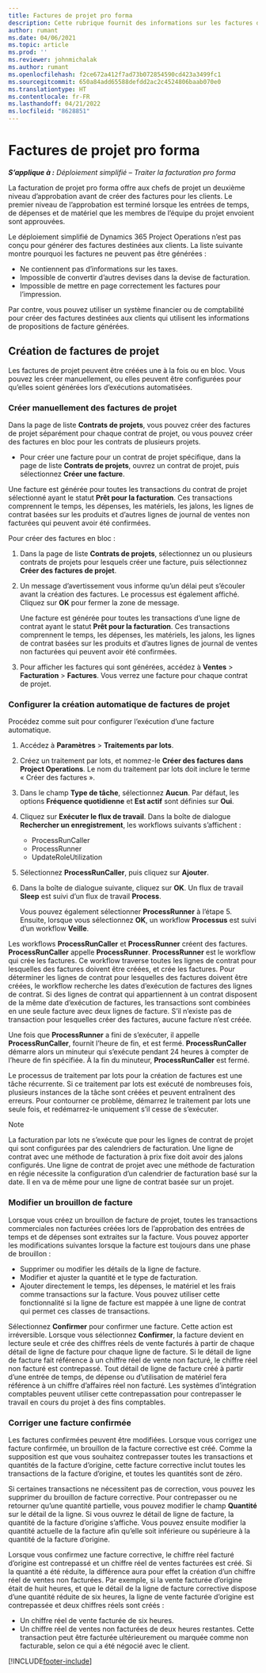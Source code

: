 ```yaml
---
title: Factures de projet pro forma
description: Cette rubrique fournit des informations sur les factures de projet pro forma dans Project Operations.
author: rumant
ms.date: 04/06/2021
ms.topic: article
ms.prod: ''
ms.reviewer: johnmichalak
ms.author: rumant
ms.openlocfilehash: f2ce672a412f7ad73b072854590cd423a3499fc1
ms.sourcegitcommit: 650a84add65588defdd2ac2c4524806baab070e0
ms.translationtype: HT
ms.contentlocale: fr-FR
ms.lasthandoff: 04/21/2022
ms.locfileid: "8628851"
---
```

# <a name="proforma-project-invoices"></a>Factures de projet pro forma

_**S’applique à :** Déploiement simplifié – Traiter la facturation pro forma_

La facturation de projet pro forma offre aux chefs de projet un deuxième niveau d’approbation avant de créer des factures pour les clients. Le premier niveau de l’approbation est terminé lorsque les entrées de temps, de dépenses et de matériel que les membres de l’équipe du projet envoient sont approuvées.

Le déploiement simplifié de Dynamics 365 Project Operations n’est pas conçu pour générer des factures destinées aux clients. La liste suivante montre pourquoi les factures ne peuvent pas être générées :

- Ne contiennent pas d’informations sur les taxes.
- Impossible de convertir d’autres devises dans la devise de facturation.
- Impossible de mettre en page correctement les factures pour l’impression.

Par contre, vous pouvez utiliser un système financier ou de comptabilité pour créer des factures destinées aux clients qui utilisent les informations de propositions de facture générées.

## <a name="creating-project-invoices"></a>Création de factures de projet

Les factures de projet peuvent être créées une à la fois ou en bloc. Vous pouvez les créer manuellement, ou elles peuvent être configurées pour qu’elles soient générées lors d’exécutions automatisées.

### <a name="manually-create-project-invoices"></a>Créer manuellement des factures de projet 

Dans la page de liste **Contrats de projets**, vous pouvez créer des factures de projet séparément pour chaque contrat de projet, ou vous pouvez créer des factures en bloc pour les contrats de plusieurs projets.

   - Pour créer une facture pour un contrat de projet spécifique, dans la page de liste **Contrats de projets**, ouvrez un contrat de projet, puis sélectionnez **Créer une facture**.

   Une facture est générée pour toutes les transactions du contrat de projet sélectionné ayant le statut **Prêt pour la facturation**. Ces transactions comprennent le temps, les dépenses, les matériels, les jalons, les lignes de contrat basées sur les produits et d’autres lignes de journal de ventes non facturées qui peuvent avoir été confirmées.

Pour créer des factures en bloc :

1. Dans la page de liste **Contrats de projets**, sélectionnez un ou plusieurs contrats de projets pour lesquels créer une facture, puis sélectionnez **Créer des factures de projet**.
2. Un message d’avertissement vous informe qu’un délai peut s’écouler avant la création des factures. Le processus est également affiché. Cliquez sur **OK** pour fermer la zone de message.

   Une facture est générée pour toutes les transactions d’une ligne de contrat ayant le statut **Prêt pour la facturation**. Ces transactions comprennent le temps, les dépenses, les matériels, les jalons, les lignes de contrat basées sur les produits et d’autres lignes de journal de ventes non facturées qui peuvent avoir été confirmées.

3. Pour afficher les factures qui sont générées, accédez à **Ventes** \> **Facturation** \> **Factures**. Vous verrez une facture pour chaque contrat de projet.

### <a name="set-up-automated-creation-of-project-invoices"></a>Configurer la création automatique de factures de projet 

Procédez comme suit pour configurer l’exécution d’une facture automatique.

1. Accédez à **Paramètres** \> **Traitements par lots**.
2. Créez un traitement par lots, et nommez-le **Créer des factures dans Project Operations**. Le nom du traitement par lots doit inclure le terme « Créer des factures ».
3. Dans le champ **Type de tâche**, sélectionnez **Aucun**. Par défaut, les options **Fréquence quotidienne** et **Est actif** sont définies sur **Oui**.
4. Cliquez sur **Exécuter le flux de travail**. Dans la boîte de dialogue **Rechercher un enregistrement**, les workflows suivants s’affichent :

    - ProcessRunCaller
    - ProcessRunner
    - UpdateRoleUtilization

5. Sélectionnez **ProcessRunCaller**, puis cliquez sur **Ajouter**.
6. Dans la boîte de dialogue suivante, cliquez sur **OK**. Un flux de travail **Sleep** est suivi d’un flux de travail **Process**.

    Vous pouvez également sélectionner **ProcessRunner** à l’étape 5. Ensuite, lorsque vous sélectionnez **OK**, un workflow **Processus** est suivi d’un workflow **Veille**.

Les workflows **ProcessRunCaller** et **ProcessRunner** créent des factures. **ProcessRunCaller** appelle **ProcessRunner**. **ProcessRunner** est le workflow qui crée les factures. Ce workflow traverse toutes les lignes de contrat pour lesquelles des factures doivent être créées, et crée les factures. Pour déterminer les lignes de contrat pour lesquelles des factures doivent être créées, le workflow recherche les dates d’exécution de factures des lignes de contrat. Si des lignes de contrat qui appartiennent à un contrat disposent de la même date d’exécution de factures, les transactions sont combinées en une seule facture avec deux lignes de facture. S’il n’existe pas de transaction pour lesquelles créer des factures, aucune facture n’est créée.

Une fois que **ProcessRunner** a fini de s’exécuter, il appelle **ProcessRunCaller**, fournit l’heure de fin, et est fermé. **ProcessRunCaller** démarre alors un minuteur qui s’exécute pendant 24 heures à compter de l’heure de fin spécifiée. À la fin du minuteur, **ProcessRunCaller** est fermé.

Le processus de traitement par lots pour la création de factures est une tâche récurrente. Si ce traitement par lots est exécuté de nombreuses fois, plusieurs instances de la tâche sont créées et peuvent entraînent des erreurs. Pour contourner ce problème, démarrez le traitement par lots une seule fois, et redémarrez-le uniquement s’il cesse de s’exécuter.

> [!NOTE]
> La facturation par lots ne s’exécute que pour les lignes de contrat de projet qui sont configurées par des calendriers de facturation. Une ligne de contrat avec une méthode de facturation à prix fixe doit avoir des jalons configurés. Une ligne de contrat de projet avec une méthode de facturation en régie nécessite la configuration d’un calendrier de facturation basé sur la date. Il en va de même pour une ligne de contrat basée sur un projet.      
 
### <a name="edit-a-draft-invoice"></a>Modifier un brouillon de facture

Lorsque vous créez un brouillon de facture de projet, toutes les transactions commerciales non facturées créées lors de l’approbation des entrées de temps et de dépenses sont extraites sur la facture. Vous pouvez apporter les modifications suivantes lorsque la facture est toujours dans une phase de brouillon :

- Supprimer ou modifier les détails de la ligne de facture.
- Modifier et ajuster la quantité et le type de facturation.
- Ajouter directement le temps, les dépenses, le matériel et les frais comme transactions sur la facture. Vous pouvez utiliser cette fonctionnalité si la ligne de facture est mappée à une ligne de contrat qui permet ces classes de transactions.

Sélectionnez **Confirmer** pour confirmer une facture. Cette action est irréversible. Lorsque vous sélectionnez **Confirmer**, la facture devient en lecture seule et crée des chiffres réels de vente facturés à partir de chaque détail de ligne de facture pour chaque ligne de facture. Si le détail de ligne de facture fait référence à un chiffre réel de vente non facturé, le chiffre réel non facturé est contrepassé. Tout détail de ligne de facture créé à partir d’une entrée de temps, de dépense ou d’utilisation de matériel fera référence à un chiffre d’affaires réel non facturé. Les systèmes d’intégration comptables peuvent utiliser cette contrepassation pour contrepasser le travail en cours du projet à des fins comptables.

### <a name="correct-a-confirmed-invoice"></a>Corriger une facture confirmée

Les factures confirmées peuvent être modifiées. Lorsque vous corrigez une facture confirmée, un brouillon de la facture corrective est créé. Comme la supposition est que vous souhaitez contrepasser toutes les transactions et quantités de la facture d’origine, cette facture corrective inclut toutes les transactions de la facture d’origine, et toutes les quantités sont de zéro.

Si certaines transactions ne nécessitent pas de correction, vous pouvez les supprimer du brouillon de facture corrective. Pour contrepasser ou ne retourner qu’une quantité partielle, vous pouvez modifier le champ **Quantité** sur le détail de la ligne. Si vous ouvrez le détail de ligne de facture, la quantité de la facture d’origine s’affiche. Vous pouvez ensuite modifier la quantité actuelle de la facture afin qu’elle soit inférieure ou supérieure à la quantité de la facture d’origine.

Lorsque vous confirmez une facture corrective, le chiffre réel facturé d’origine est contrepassé et un chiffre réel de ventes facturées est créé. Si la quantité a été réduite, la différence aura pour effet la création d’un chiffre réel de ventes non facturées. Par exemple, si la vente facturée d’origine était de huit heures, et que le détail de la ligne de facture corrective dispose d’une quantité réduite de six heures, la ligne de vente facturée d’origine est contrepassée et deux chiffres réels sont créés :

- Un chiffre réel de vente facturée de six heures.
- Un chiffre réel de ventes non facturées de deux heures restantes. Cette transaction peut être facturée ultérieurement ou marquée comme non facturable, selon ce qui a été négocié avec le client.



[!INCLUDE[footer-include](../../includes/footer-banner.md)]
